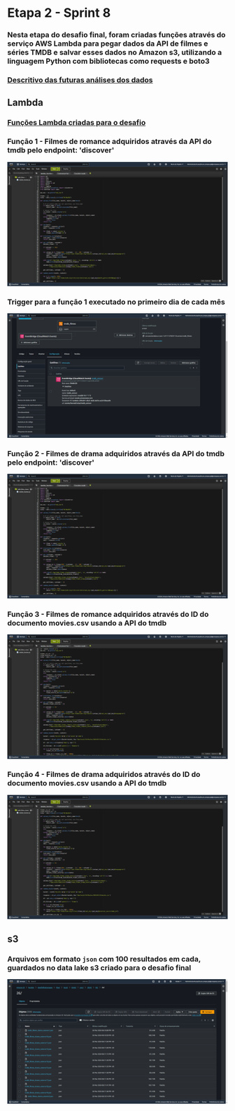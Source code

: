 # Etapa 2 - Sprint 8

### Nesta etapa do desafio final, foram criadas funções através do serviço AWS Lambda para pegar dados da API de filmes e séries TMDB e salvar esses dados no Amazon s3, utilizando a linguagem Python com bibliotecas como requests e boto3

### [Descritivo das futuras análises dos dados](./Descritivo.txt)

## Lambda

### [Funções Lambda criadas para o desafio](./funcoes_lambda.ipynb)

### **Função 1** - Filmes de romance adquiridos através da API do tmdb pelo endpoint: 'discover'

![](./tmdb_romance.png)

### Trigger para a **função 1** executado no primeiro dia de cada mês

![](./lambda_trigger.png)

### **Função 2** - Filmes de drama adquiridos através da API do tmdb pelo endpoint: 'discover'

![](./tmdb_drama.png)

### **Função 3** - Filmes de romance adquiridos através do ID do documento movies.csv usando a API do tmdb

![](./tmdb_externo_romance.png)

### **Função 4** - Filmes de drama adquiridos através do ID do documento movies.csv usando a API do tmdb

![](./tmdb_externo_drama.png)

## s3

### Arquivos em formato `json` com 100 resultados em cada, guardados no data lake s3 criado para o desafio final

![](./s3_bucket_tmdb.png)

